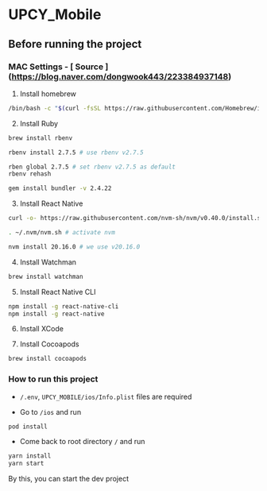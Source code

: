 # UPCY_Mobile

## Before running the project

### MAC Settings - [ Source ] (https://blog.naver.com/dongwook443/223384937148)

1. Install homebrew

```bash
/bin/bash -c "$(curl -fsSL https://raw.githubusercontent.com/Homebrew/install/HEAD/install.sh)"
```

2. Install Ruby

```bash
brew install rbenv

rbenv install 2.7.5 # use rbenv v2.7.5

rben global 2.7.5 # set rbenv v2.7.5 as default
rbenv rehash

gem install bundler -v 2.4.22
```

3. Install React Native

```bash
curl -o- https://raw.githubusercontent.com/nvm-sh/nvm/v0.40.0/install.sh | bash

. ~/.nvm/nvm.sh # activate nvm

nvm install 20.16.0 # we use v20.16.0
```

4. Install Watchman

```bash
brew install watchman
```

5. Install React Native CLI

```bash
npm install -g react-native-cli
npm install -g react-native
```

6. Install XCode

7. Install Cocoapods

```bash
brew install cocoapods
```

### How to run this project

- `/.env`, `UPCY_MOBILE/ios/Info.plist` files are required

- Go to `/ios` and run

```bash
pod install
```

- Come back to root directory `/` and run

```bash
yarn install
yarn start
```

By this, you can start the dev project

